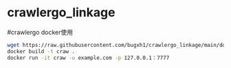 # crawlergo_linkage

#crawlergo docker使用
```bash
wget https://raw.githubusercontent.com/bugxh1/crawlergo_linkage/main/dockerfile
docker build -t craw .
docker run -it craw -u example.com -p 127.0.0.1：7777
```
